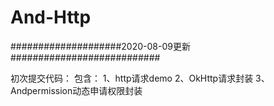 # And-Http
####################2020-08-09更新###########################

初次提交代码：
包含：
1、http请求demo
2、OkHttp请求封装
3、Andpermission动态申请权限封装
